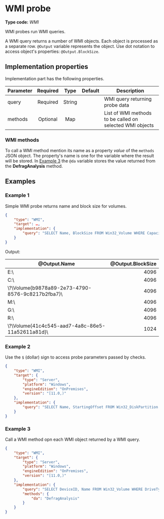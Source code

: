 # WMI probe

**Type code:** *WMI*

WMI probes run WMI queries.

A WMI query returns a number of WMI objects. Each object is processed as a separate row. `@Output` variable represents the object. Use dot notation to access object's properties: `@Output.BlockSize`.

## Implementation properties

Implementation part has the following properties.

|Parameter|Required|Type  |Default|Description                   |
|---------|:------:|:----:|:-----:|------------------------------|
|query    |Required|String|       |WMI query returning probe data|
|methods  |Optional|Map   |       |List of WMI methods to be called on selected WMI objects|

### WMI methods

To call a WMI method mention its name as a property *value* of the `methods` JSON object. The property's name is one for the variable where the result will be stored. In [Example 3](#example-3) the `@da` variable stores the value returned from the **DefragAnalysis** method.

## Examples

### Example 1

Simple WMI probe returns name and block size for volumes.

```JSON
{
    "type": "WMI",
    "target": …,
    "implementation": {
        "query": "SELECT Name, BlockSize FROM Win32_Volume WHERE Capacity <> NULL"
    }
}
```

Output:

| @Output.Name                                       | @Output.BlockSize |
|----------------------------------------------------|------------------:|
| E:\\                                               | 4096              |
| C:\\                                               | 4096              |
| \\?\Volume{b9878a89-2e73-4790-8576-9c8217b2fba7}\\ | 4096              |
| M:\\                                               | 4096              |
| G:\\                                               | 4096              |
| R:\\                                               | 4096              |
| \\?\Volume{41c4c545-aad7-4a8c-86e5-11a52611a81d}\\ | 1024              |

### Example 2

Use the `$` (dollar) sign to access probe parameters passed by checks.

```JSON
{
    "type": "WMI",
    "target": {
        "type": "Server",
        "platform": "Windows",
        "engineEdition": "OnPremises",
        "version": "[11.0,)"
    },
    "implementation": {
        "query": "SELECT Name, StartingOffset FROM Win32_DiskPartition WHERE StartingOffset < $threshold"
    }
}
```

### Example 3

Call a WMI method opn each WMI object returned by a WMI query.

```json
{
    "type": "WMI",
    "target": {
        "type": "Server",
        "platform": "Windows",
        "engineEdition": "OnPremises",
        "version": "[11.0,)"
    },
    "implementation": {
        "query": "SELECT DeviceID, Name FROM Win32_Volume WHERE DriveType=3 AND Name LIKE '_:\\\\'",
        "methods": {
            "da": "DefragAnalysis"
        }
    }
}
```
